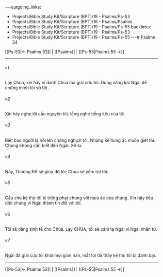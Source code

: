---outgoing_links:
  - Projects/Bible Study Kit/Scripture (BPT)/19 - Psalms/Ps-53
  - Projects/Bible Study Kit/Scripture (BPT)/19 - Psalms/Psalms
  - Projects/Bible Study Kit/Scripture (BPT)/19 - Psalms/Ps-55
backlinks:
  - Projects/Bible Study Kit/Scripture (BPT)/19 - Psalms/Ps-53
  - Projects/Bible Study Kit/Scripture (BPT)/19 - Psalms/Ps-55
---# Psalms 54

[[Ps-53|← Psalms 53]] | [[Psalms]] | [[Ps-55|Psalms 55 →]]
***



###### v1 
Lạy Chúa, xin hãy vì danh Chúa mà giải cứu tôi. Dùng năng lực Ngài để chứng minh tôi vô tội . 

###### v2 
Xin hãy nghe lời cầu nguyện tôi; lắng nghe tiếng kêu của tôi. 

###### v3 
Biết bao người lạ nổi lên chống nghịch tôi, Những kẻ hung ác muốn giết tôi. Chúng không cần biết đến Ngài. Xê-la 

###### v4 
Nầy, Thượng Đế sẽ giúp đỡ tôi; Chúa sẽ yểm trợ tôi. 

###### v5 
Cầu cho kẻ thù tôi bị trừng phạt chung với mưu ác của chúng. Xin hãy tiêu diệt chúng vì Ngài thành tín đối với tôi. 

###### v6 
Tôi sẽ dâng sinh tế cho Chúa. Lạy CHÚA, tôi sẽ cảm tạ Ngài vì Ngài nhân từ. 

###### v7 
Ngài đã giải cứu tôi khỏi mọi gian nan, mắt tôi đã thấy kẻ thù tôi bị đánh bại.

***
[[Ps-53|← Psalms 53]] | [[Psalms]] | [[Ps-55|Psalms 55 →]]

